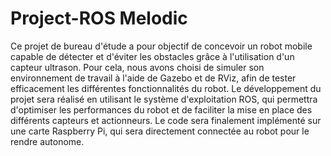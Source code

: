 # Project-ROS Melodic 
Ce projet de bureau d'étude a pour objectif de concevoir un robot mobile capable de détecter et d'éviter
les obstacles grâce à l'utilisation d'un capteur ultrason. Pour cela, nous avons choisi de simuler son environnement
de travail à l'aide de Gazebo et de RViz, afin de tester efficacement les différentes fonctionnalités du robot.
Le développement du projet sera réalisé en utilisant le système d'exploitation ROS, qui permettra d'optimiser les performances
du robot et de faciliter la mise en place des différents capteurs et actionneurs. Le code sera finalement implémenté sur
une carte Raspberry Pi, qui sera directement connectée au robot pour le rendre autonome.
